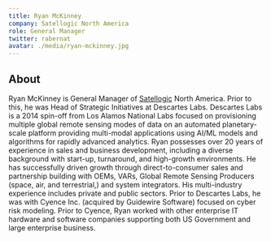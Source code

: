 ```yaml
---
title: Ryan McKinney
company: Satellogic North America
role: General Manager
twitter: rabernat
avatar: ./media/ryan-mckinney.jpg
---
```

## About

Ryan McKinney is General Manager of [Satellogic](https://satellogic.com/) North America. Prior to this, he was Head of Strategic Initiatives at Descartes Labs. Descartes Labs is a 2014 spin-off from Los Alamos National Labs focused on provisioning multiple global remote sensing modes of data on an automated planetary-scale platform providing multi-modal applications using AI/ML models and algorithms for rapidly advanced analytics. Ryan possesses over 20 years of experience in sales and business development, including a diverse background with start-up, turnaround, and high-growth environments. He has successfully driven growth through direct-to-consumer sales and partnership building with OEMs, VARs, Global Remote Sensing Producers (space, air, and terrestrial,) and system integrators. His multi-industry experience includes private and public sectors. Prior to Descartes Labs, he was with Cyence Inc. (acquired by Guidewire Software) focused on cyber risk modeling. Prior to Cyence, Ryan worked with other enterprise IT hardware and software companies supporting both US Government and large enterprise business.